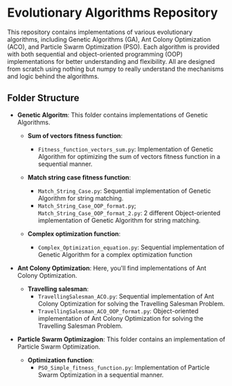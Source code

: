 
# Evolutionary Algorithms Repository
This repository contains implementations of various evolutionary algorithms, including Genetic Algorithms (GA), Ant Colony Optimization (ACO), and Particle Swarm Optimization (PSO). Each algorithm is provided with both sequential and object-oriented programming (OOP) implementations for better understanding and flexibility. All are designed from scratch using nothing but numpy to really understand the mechanisms and logic behind the algorithms.

## Folder Structure
- **Genetic Algoritm**: This folder contains implementations of Genetic Algorithms.

  - **Sum of vectors fitness function**:
    - `Fitness_function_vectors_sum.py`: Implementation of Genetic Algorithm for optimizing the sum of vectors fitness function in a sequential manner.
  
  - **Match string case fitness function**:
      - `Match_String_Case.py`: Sequential implementation of Genetic Algorithm for string matching.
      - `Match_String_Case_OOP_format.py`; `Match_String_Case_OOP_format_2.py`: 2 different Object-oriented implementation of Genetic Algorithm for string matching.
        
  - **Complex optimization function**:
      - `Complex_Optimization_equation.py`: Sequential implementation of Genetic Algorithm for a complex optimization function

- **Ant Colony Optimization**: Here, you'll find implementations of Ant Colony Optimization.

  - **Travelling salesman**:
    - `TravellingSalesman_ACO.py`: Sequential implementation of Ant Colony Optimization for solving the Travelling Salesman Problem.
    - `TravellingSalesman_ACO_OOP_format.py`: Object-oriented implementation of Ant Colony Optimization for solving the Travelling Salesman Problem.

- **Particle Swarm Optimizagion**: This folder contains an implementation of Particle Swarm Optimization.
  - **Optimization function**:
    - `PSO_Simple_fitness_function.py`: Implementation of Particle Swarm Optimization in a sequential manner.
